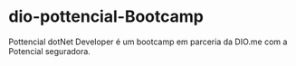 # dio-pottencial-Bootcamp
Pottencial dotNet Developer é um bootcamp em parceria da DIO.me com a Potencial seguradora.
